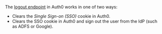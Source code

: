 The [logout endpoint](/api/authentication?javascript#logout) in Auth0 works in one of two ways:

- Clears the <dfn data-key="single-sign-on">Single Sign-on (SSO)</dfn> cookie in Auth0.
- Clears the SSO cookie in Auth0 and sign out the user from the IdP (such as ADFS or Google).
